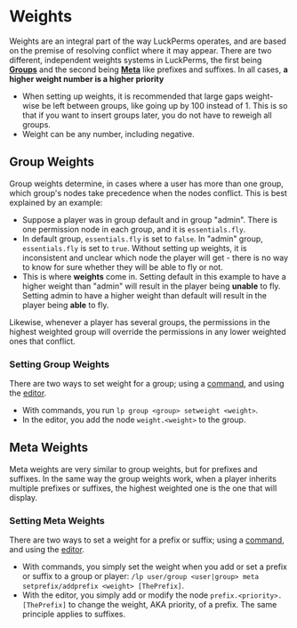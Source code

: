 # Weights
Weights are an integral part of the way LuckPerms operates, and are based on the premise of resolving conflict where it may appear. There are two different, independent weights systems in LuckPerms, the first being [**Groups**](#group-weights) and the second being [**Meta**](#meta-weights) like prefixes and suffixes. In all cases,  **a higher weight number is a higher priority** 

* When setting up weights, it is recommended that large gaps weight-wise be left between groups, like going up by 100 instead of 1. This is so that if you want to insert groups later, you do not have to reweigh all groups.
* Weight can be any number, including negative.


## Group Weights
Group weights determine, in cases where a user has more than one group, which group's nodes take precedence when the nodes conflict. This is best explained by an example:

* Suppose a player was in group default and in group "admin". There is one permission node in each group, and it is `essentials.fly`.
* In default group, `essentials.fly` is set to `false`. In "admin" group, `essentials.fly` is set to `true`. Without setting up weights, it is inconsistent and unclear which node the player will get - there is no way to know for sure whether they will be able to fly or not.
* This is where __weights__ come in. Setting default in this example to have a higher weight than "admin" will result in the player being **unable** to fly. Setting admin to have a higher weight than default will result in the player being **able** to fly.

Likewise, whenever a player has several groups, the permissions in the highest weighted group will override the permissions in any lower weighted ones that conflict. 

### Setting Group Weights
There are two ways to set weight for a group; using a [command](Command-Usage:-Group#lp-group-group-setweight-weight), and using the [editor](Web-Editor#luckperms-nodes).

* With commands, you run `lp group <group> setweight <weight>`.
* In the editor, you add the node `weight.<weight>` to the group.


## Meta Weights

Meta weights are very similar to group weights, but for prefixes and suffixes. In the same way the group weights work, when a player inherits multiple prefixes or suffixes, the highest weighted one is the one that will display.

### Setting Meta Weights
There are two ways to set a weight for a prefix or suffix; using a [command](Command-Usage:-Meta#index), and using the [editor](Web-Editor#luckperms-nodes).

* With commands, you simply set the weight when you add or set a prefix or suffix to a group or player: `/lp user/group <user|group> meta setprefix/addprefix <weight> [ThePrefix]`. 
* With the editor, you simply add or modify the node `prefix.<priority>.[ThePrefix]` to change the weight, AKA priority, of a prefix. The same principle applies to suffixes.
